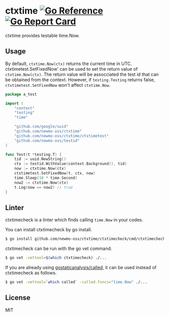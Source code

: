 # ctxtime [![Go Reference](https://pkg.go.dev/badge/github.com/newmo-oss/ctxtimeo.svg)](https://pkg.go.dev/github.com/newmo-oss/ctxtime)[![Go Report Card](https://goreportcard.com/badge/github.com/newmo-oss/ctxtime)](https://goreportcard.com/report/github.com/newmo-oss/ctxtime)

ctxtime provides testable time.Now.

## Usage

By default, `ctxtime.Now(ctx)` returns the current time in UTC.
ctxtimetest.SetFixedNow' can be used to set the return value of `ctxtime.Now(ctx)`.
The return value will be assocciated the test id that can be obtained from the context.
However, if `testing.Testing` returns false, `ctxtimetest.SetFixedNow` won't affect `ctxtime.Now`.

```go
package a_test

import (
	"context"
	"testing"
	"time"

	"github.com/google/uuid"
	"github.com/newmo-oss/ctxtime"
	"github.com/newmo-oss/ctxtime/ctxtimetest"
	"github.com/newmo-oss/testid"
)

func Test(t *testing.T) {
	tid := uuid.NewString()
	ctx := testid.WithValue(context.Background(), tid)
	now := ctxtime.Now(ctx)
	ctxtimetest.SetFixedNow(t, ctx, now)
	time.Sleep(10 * time.Second)
	now2 := ctxtime.Now(ctx)
	t.Log(now == now2) // true
}
```

## Linter

ctxtimecheck is a linter which finds calling `time.Now` in your codes.

You can install ctxtimecheck by go install.

```sh
$ go install github.com/newmo-oss/ctxtime/ctxtimecheck/cmd/ctxtimecheck@latest
```

ctxtimecheck can be run with the go vet command.

```sh
$ go vet -vettool=$(which ctxtimecheck) ./...
```

If you are already using [gostaticanalysis/called], it can be used instead of ctxtimecheck as follows.

```sh
$ go vet -vettool=`which called` -called.funcs="time.Now" ./...
```

## License
MIT

[gostaticanalysis/called]: https://github.com/gostaticanalysis/called
